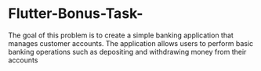# Flutter-Bonus-Task-
The goal of this problem is to create a simple banking application that manages customer accounts. The application allows users to perform basic banking operations such as depositing and withdrawing money from their accounts
